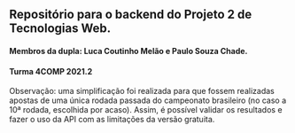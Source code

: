 ## Repositório para o backend do Projeto 2 de Tecnologias Web.

#### Membros da dupla: Luca Coutinho Melão e Paulo Souza Chade.

#### Turma 4COMP 2021.2

Observação: uma simplificação foi realizada para que fossem realizadas apostas de uma única rodada passada do campeonato brasileiro (no caso a 10ª rodada, escolhida por acaso). Assim, é possível validar os resultados e fazer o uso da API com as limitações da versão gratuita.
